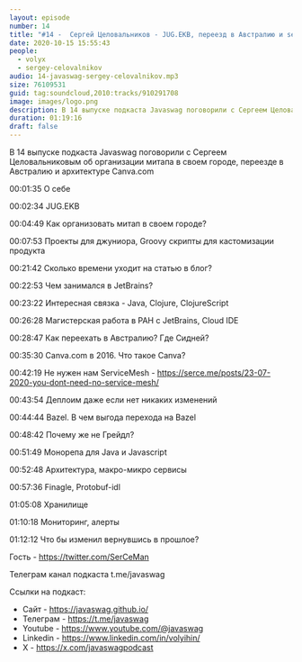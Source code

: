 ```yaml
---
layout: episode
number: 14
title: "#14 -  Сергей Целовальников - JUG.EKB, переезд в Австралию и serce.me"
date: 2020-10-15 15:55:43
people:
  - volyx
  - sergey-celovalnikov
audio: 14-javaswag-sergey-celovalnikov.mp3
size: 76109531
guid: tag:soundcloud,2010:tracks/910291708
image: images/logo.png
description: В 14 выпуске подкаста Javaswag поговорили с Сергеем Целовальниковым об организации митапа в своем городе, переезде в Австралию и архитектуре Canva.com
duration: 01:19:16
draft: false
---
```


В 14 выпуске подкаста Javaswag поговорили с Сергеем Целовальниковым об организации митапа в своем городе, переезде в Австралию и архитектуре Canva.com



00:01:35 О себе

00:02:34 JUG.EKB

00:04:49 Как организовать митап в своем городе?

00:07:53 Проекты для джуниора, Groovy скрипты для кастомизации продукта

00:21:42 Сколько времени уходит на статью в блог?

00:22:53 Чем занимался в JetBrains?

00:23:22 Интересная связка - Java, Clojure, ClojureScript

00:26:28 Магистерская работа в РАН с JetBrains, Cloud IDE

00:28:47 Как переехать в Австралию? Где Сидней?

00:35:30 Canva.com в 2016. Что такое Canva?

00:42:19 Не нужен нам ServiceMesh - https://serce.me/posts/23-07-2020-you-dont-need-no-service-mesh/

00:43:54 Деплоим даже если нет никаких изменений

00:44:44 Bazel. В чем выгода перехода на Bazel

00:48:42 Почему же не Грейдл?

00:51:49 Монорепа для Java и Javascript

00:52:48 Архитектура, макро-микро сервисы

00:57:36 Finagle, Protobuf-idl

01:05:08 Хранилище

01:10:18 Мониторинг, алерты

01:12:12 Что бы изменил вернувшись в прошлое?



Гость - https://twitter.com/SerCeMan



Телеграм канал подкаста t.me/javaswag


Ссылки на подкаст:

* Сайт -  https://javaswag.github.io/
* Телеграм - https://t.me/javaswag
* Youtube - https://www.youtube.com/@javaswag
* Linkedin - https://www.linkedin.com/in/volyihin/
* X - https://x.com/javaswagpodcast